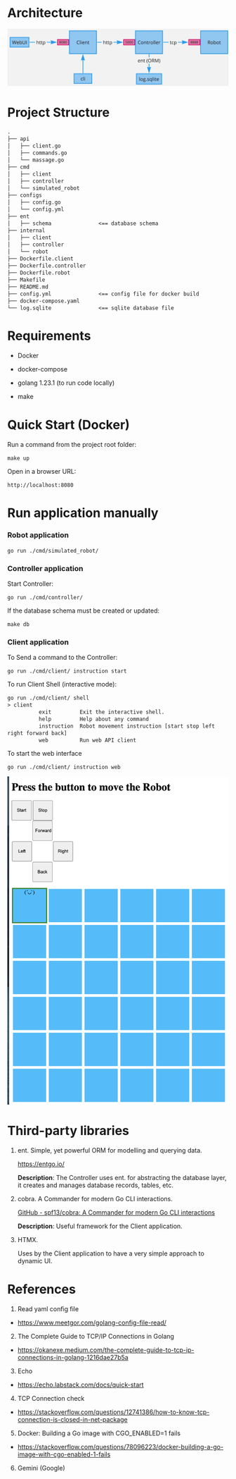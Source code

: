 # Architecture

![architecture.jpeg](./static/architecture.jpeg)

# Project Structure

```
.
├── api
│   ├── client.go
│   ├── commands.go
│   └── massage.go
├── cmd
│   ├── client
│   ├── controller
│   └── simulated_robot
├── configs
│   ├── config.go
│   └── config.yml
├── ent
│   ├── schema               <== database schema
├── internal
│   ├── client
│   ├── controller
│   └── robot
├── Dockerfile.client
├── Dockerfile.controller
├── Dockerfile.robot
├── Makefile
├── README.md
├── config.yml               <== config file for docker build
├── docker-compose.yaml
└── log.sqlite               <== sqlite database file
```

# Requirements

- Docker

- docker-compose

- golang 1.23.1 (to run code locally)

- make

# Quick Start (Docker)

Run a command from the project root folder:

```shell
make up
```

Open in a browser URL:

```
http://localhost:8080
```

# Run application manually

### Robot application

```shell
go run ./cmd/simulated_robot/
```

### Controller application

Start Controller:

```shell
go run ./cmd/controller/
```

If the database schema must be created or updated:

```shell
make db
```

### Client application

To Send a command to the Controller:

```shell
go run ./cmd/client/ instruction start
```

To run Client Shell (interactive mode):

```shell
go run ./cmd/client/ shell            
> client 
          exit         Exit the interactive shell.                                      
          help         Help about any command                                           
          instruction  Robot movement instruction [start stop left right forward back]  
          web          Run web API client                                               
```

To start the web interface

```shell
go run ./cmd/client/ instruction web
```

![web.png](./static/web.png)

# Third-party libraries

1. ent. Simple, yet powerful ORM for modelling and querying data.
   
   https://entgo.io/
   
   **Description**: The Controller uses ent. for abstracting the database layer, it creates and manages database records, tables, etc.

2. cobra. A Commander for modern Go CLI interactions.
   
   [GitHub - spf13/cobra: A Commander for modern Go CLI interactions](https://github.com/spf13/cobra)
   
   **Description**: Useful framework for the Client application.

3. HTMX.
   
   Uses by the Client application to have a very simple approach to dynamic UI.

# References

1. Read yaml config file  
- https://www.meetgor.com/golang-config-file-read/  
2. The Complete Guide to TCP/IP Connections in Golang  
- https://okanexe.medium.com/the-complete-guide-to-tcp-ip-connections-in-golang-1216dae27b5a  
3. Echo   
- https://echo.labstack.com/docs/quick-start  
4. TCP Connection check  
- https://stackoverflow.com/questions/12741386/how-to-know-tcp-connection-is-closed-in-net-package  
5. Docker: Building a Go image with CGO_ENABLED=1 fails  
- https://stackoverflow.com/questions/78096223/docker-building-a-go-image-with-cgo-enabled-1-fails  
6. Gemini (Google)
